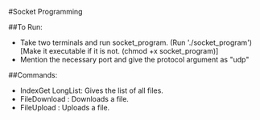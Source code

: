 #Socket Programming

##To Run:
- Take two terminals and run socket_program. (Run './socket_program')
   [Make it executable if it is not. (chmod +x socket_program)]
- Mention the necessary port and give the protocol argument as "udp"

##Commands:

- IndexGet LongList: Gives the list of all files.
- FileDownload <file-name>: Downloads a file.
- FileUpload <file-name>: Uploads a file.


